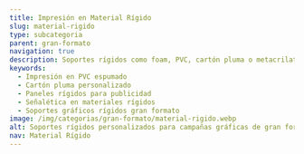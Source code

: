 ```yaml
---
title: Impresión en Material Rígido
slug: material-rigido
type: subcategoria
parent: gran-formato
navigation: true
description: Soportes rígidos como foam, PVC, cartón pluma o metacrilato. Impresión directa de alta calidad, ideal para cartelería, señalización y escaparates.
keywords:
  - Impresión en PVC espumado
  - Cartón pluma personalizado
  - Paneles rígidos para publicidad
  - Señalética en materiales rígidos
  - Soportes gráficos rígidos gran formato
image: /img/categorias/gran-formato/material-rigido.webp
alt: Soportes rígidos personalizados para campañas gráficas de gran formato
nav: Material Rígido
---
```

